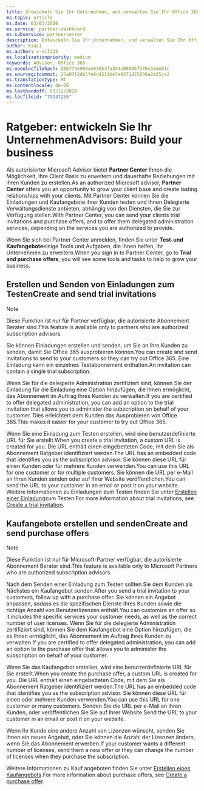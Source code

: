 ```yaml
---
title: Entwickeln Sie Ihr Unternehmen, und verwalten Sie Ihr Office 365-Partner Abonnement | Partner Center
ms.topic: article
ms.date: 03/03/2020
ms.service: partner-dashboard
ms.subservice: partnercenter
description: Entwickeln Sie Ihr Unternehmen, und verwalten Sie Ihr Office 365-Partner Abonnement für Ratgeber
author: XiaLi
ms.author: v-xili35
ms.localizationpriority: medium
keywords: Advisor, Office 365
ms.openlocfilehash: 58b774e989ae93653fa344e090457376cb3de81c
ms.sourcegitcommit: 23a03f2db5fe8d4211be7e9371d25838a2d25ca2
ms.translationtype: MT
ms.contentlocale: de-DE
ms.lasthandoff: 03/12/2020
ms.locfileid: "79137255"
---
```

# <a name="advisors-build-your-business"></a><span data-ttu-id="72241-104">Ratgeber: entwickeln Sie Ihr Unternehmen</span><span class="sxs-lookup"><span data-stu-id="72241-104">Advisors: Build your business</span></span>

<span data-ttu-id="72241-105">Als autorisierter Microsoft Advisor bietet **Partner Center** Ihnen die Möglichkeit, Ihre Client Basis zu erweitern und dauerhafte Beziehungen mit ihren Kunden zu erstellen.</span><span class="sxs-lookup"><span data-stu-id="72241-105">As an authorized Microsoft advisor, **Partner Center** offers you an opportunity to grow your client base and create lasting relationships with your clients.</span></span> <span data-ttu-id="72241-106">Mit Partner Center können Sie die Einladungen und Kaufangebote ihrer Kunden testen und Ihnen Delegierte Verwaltungsdienste anbieten, abhängig von den Diensten, die Sie zur Verfügung stellen.</span><span class="sxs-lookup"><span data-stu-id="72241-106">With Partner Center, you can send your clients trial invitations and purchase offers, and to offer them delegated administration services, depending on the services you are authorized to provide.</span></span>

<span data-ttu-id="72241-107">Wenn Sie sich bei Partner Center anmelden, finden Sie unter **Test-und Kaufangebote**einige Tools und Aufgaben, die Ihnen helfen, Ihr Unternehmen zu erweitern.</span><span class="sxs-lookup"><span data-stu-id="72241-107">When you sign in to Partner Center, go to **Trial and purchase offers**, you will see some tools and tasks to help to grow your business.</span></span>

## <a name="create-and-send-trial-invitations"></a><span data-ttu-id="72241-108">Erstellen und Senden von Einladungen zum Testen</span><span class="sxs-lookup"><span data-stu-id="72241-108">Create and send trial invitations</span></span>

> [!NOTE]
> <span data-ttu-id="72241-109">Diese Funktion ist nur für Partner verfügbar, die autorisierte Abonnement Berater sind.</span><span class="sxs-lookup"><span data-stu-id="72241-109">This feature is available only to partners who are authorized subscription advisors.</span></span>

<span data-ttu-id="72241-110">Sie können Einladungen erstellen und senden, um Sie an Ihre Kunden zu senden, damit Sie Office 365 ausprobieren können.</span><span class="sxs-lookup"><span data-stu-id="72241-110">You can create and send invitations to send to your customers so they can try out Office 365.</span></span> <span data-ttu-id="72241-111">Eine Einladung kann ein einzelnes Testabonnement enthalten.</span><span class="sxs-lookup"><span data-stu-id="72241-111">An invitation can contain a single trial subscription.</span></span>

<span data-ttu-id="72241-112">Wenn Sie für die delegierte Administration zertifiziert sind, können Sie der Einladung für die Einladung eine Option hinzufügen, die Ihnen ermöglicht, das Abonnement im Auftrag Ihres Kunden zu verwalten.</span><span class="sxs-lookup"><span data-stu-id="72241-112">If you are certified to offer delegated administration, you can add an option to the trial invitation that allows you to administer the subscription on behalf of your customer.</span></span> <span data-ttu-id="72241-113">Dies erleichtert dem Kunden das Ausprobieren von Office 365.</span><span class="sxs-lookup"><span data-stu-id="72241-113">This makes it easier for your customer to try out Office 365.</span></span>

<span data-ttu-id="72241-114">Wenn Sie eine Einladung zum Testen erstellen, wird eine benutzerdefinierte URL für Sie erstellt.</span><span class="sxs-lookup"><span data-stu-id="72241-114">When you create a trial invitation, a custom URL is created for you.</span></span> <span data-ttu-id="72241-115">Die URL enthält einen eingebetteten Code, mit dem Sie als Abonnement Ratgeber identifiziert werden.</span><span class="sxs-lookup"><span data-stu-id="72241-115">The URL has an embedded code that identifies you as the subscription advisor.</span></span> <span data-ttu-id="72241-116">Sie können diese URL für einen Kunden oder für mehrere Kunden verwenden.</span><span class="sxs-lookup"><span data-stu-id="72241-116">You can use this URL for one customer or for multiple customers.</span></span> <span data-ttu-id="72241-117">Sie können die URL per e-Mail an Ihren Kunden senden oder auf Ihrer Website veröffentlichen.</span><span class="sxs-lookup"><span data-stu-id="72241-117">You can send the URL to your customer in an email or post it on your website.</span></span>
<span data-ttu-id="72241-118">Weitere Informationen zu Einladungen zum Testen finden Sie unter [Erstellen einer Einladung](advisors-create-a-trial-invitation.md)zum Testen.</span><span class="sxs-lookup"><span data-stu-id="72241-118">For more information about trial invitations, see [Create a trial invitation](advisors-create-a-trial-invitation.md).</span></span>

## <a name="create-and-send-purchase-offers"></a><span data-ttu-id="72241-119">Kaufangebote erstellen und senden</span><span class="sxs-lookup"><span data-stu-id="72241-119">Create and send purchase offers</span></span>

> [!NOTE]
> <span data-ttu-id="72241-120">Diese Funktion ist nur für Microsoft-Partner verfügbar, die autorisierte Abonnement Berater sind.</span><span class="sxs-lookup"><span data-stu-id="72241-120">This feature is available only to Microsoft Partners who are authorized subscription advisors.</span></span>

<span data-ttu-id="72241-121">Nach dem Senden einer Einladung zum Testen sollten Sie dem Kunden als Nächstes ein Kaufangebot senden.</span><span class="sxs-lookup"><span data-stu-id="72241-121">After you send a trial invitation to your customers, follow up with a purchase offer.</span></span> <span data-ttu-id="72241-122">Sie können ein Angebot anpassen, sodass es die spezifischen Dienste Ihres Kunden sowie die richtige Anzahl von Benutzerlizenzen enthält.</span><span class="sxs-lookup"><span data-stu-id="72241-122">You can customize an offer so it includes the specific services your customer needs, as well as the correct number of user licenses.</span></span> <span data-ttu-id="72241-123">Wenn Sie für die delegierte Administration zertifiziert sind, können Sie dem Kaufangebot eine Option hinzufügen, die es Ihnen ermöglicht, das Abonnement im Auftrag Ihres Kunden zu verwalten.</span><span class="sxs-lookup"><span data-stu-id="72241-123">If you are certified to offer delegated administration, you can add an option to the purchase offer that allows you to administer the subscription on behalf of your customer.</span></span>

<span data-ttu-id="72241-124">Wenn Sie das Kaufangebot erstellen, wird eine benutzerdefinierte URL für Sie erstellt.</span><span class="sxs-lookup"><span data-stu-id="72241-124">When you create the purchase offer, a custom URL is created for you.</span></span> <span data-ttu-id="72241-125">Die URL enthält einen eingebetteten Code, mit dem Sie als Abonnement Ratgeber identifiziert werden.</span><span class="sxs-lookup"><span data-stu-id="72241-125">The URL has an embedded code that identifies you as the subscription advisor.</span></span> <span data-ttu-id="72241-126">Sie können diese URL für einen oder mehrere Kunden verwenden.</span><span class="sxs-lookup"><span data-stu-id="72241-126">You can use this URL for one customer or many customers.</span></span> <span data-ttu-id="72241-127">Senden Sie die URL per e-Mail an Ihren Kunden, oder veröffentlichen Sie Sie auf Ihrer Website.</span><span class="sxs-lookup"><span data-stu-id="72241-127">Send the URL to your customer in an email or post it on your website.</span></span>

<span data-ttu-id="72241-128">Wenn Ihr Kunde eine andere Anzahl von Lizenzen wünscht, senden Sie Ihnen ein neues Angebot, oder Sie können die Anzahl der Lizenzen ändern, wenn Sie das Abonnement erwerben.</span><span class="sxs-lookup"><span data-stu-id="72241-128">If your customer wants a different number of licenses, send them a new offer or they can change the number of licenses when they purchase the subscription.</span></span>

<span data-ttu-id="72241-129">Weitere Informationen zu Kauf angeboten finden Sie unter [Erstellen eines Kaufangebots](advisor-create-a-purchase-offer.md).</span><span class="sxs-lookup"><span data-stu-id="72241-129">For more information about purchase offers, see [Create a purchase offer](advisor-create-a-purchase-offer.md).</span></span>